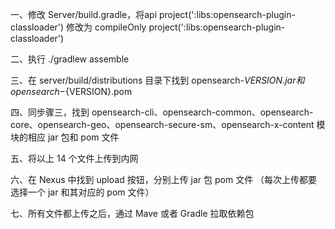 一、修改 Server/build.gradle，将api project(':libs:opensearch-plugin-classloader') 修改为 compileOnly project(':libs:opensearch-plugin-classloader')

二、执行 ./gradlew assemble

三、在 server/build/distributions 目录下找到 opensearch-${VERSION}.jar 和 opensearch-${VERSION}.pom

四、同步骤三，找到 opensearch-cli、opensearch-common、opensearch-core、opensearch-geo、opensearch-secure-sm、opensearch-x-content 模块的相应 jar 包和 pom 文件

五、将以上 14 个文件上传到内网

六、在 Nexus 中找到 upload 按钮，分别上传 jar 包 pom 文件 （每次上传都要选择一个 jar 和其对应的 pom 文件）

七、所有文件都上传之后，通过 Mave 或者 Gradle 拉取依赖包



